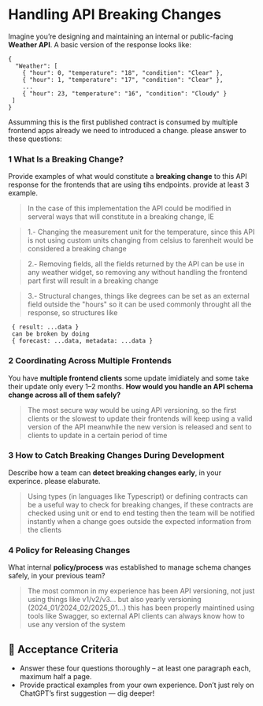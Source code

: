 

# Handling API Breaking Changes 


Imagine you’re designing and maintaining an internal or public-facing **Weather API**. A basic version of the response looks like:

```
{
  "Weather": [
    { "hour": 0, "temperature": "18", "condition": "Clear" },
    { "hour": 1, "temperature": "17", "condition": "Clear" },
    ...
    { "hour": 23, "temperature": "16", "condition": "Cloudy" }
 ]
}
```

 Assumming this is the first published contract is consumed by multiple frontend apps already we need to introduced a change. please answer to these questions:
 

### 1 What Is a Breaking Change?

Provide examples of what would constitute a **breaking change** to this API response for the frontends that are using tihs endpoints. provide at least 3 example.

> In the case of this implementation the API could be modified in serveral ways that will constitute in a breaking change, IE

>  1.- Changing the measurement unit for the temperature, since this API is not using custom units changing from celsius to farenheit would be considered a breaking change

> 2.- Removing fields, all the fields returned by the API can be use in any weather widget, so removing any without handling the frontend part first will result in a breaking change

> 3.- Structural changes, things like degrees can be set as an external field outside the "hours" so it can be used commonly throught all the response, so structures like 
```
 { result: ...data }
 can be broken by doing
 { forecast: ...data, metadata: ...data }
```

### 2 Coordinating Across Multiple Frontends

You have **multiple frontend clients** some update imidiately and some take their update only every 1–2 months.
**How would you handle an API schema change across all of them safely?**

> The most secure way would be using API versioning, so the first clients or the slowest to update their frontends will keep using a valid version of the API meanwhile the new version is released and sent to clients to update in a certain period of time

### 3 How to Catch Breaking Changes During Development

Describe how a team can **detect breaking changes early**, in your experince. please elaburate.

> Using types (in languages like Typescript) or defining contracts can be a useful way to check for breaking changes, if these contracts are checked using unit or end to end testing then the team will be notified instantly when a change goes outside the expected information from the clients


### 4 Policy for Releasing Changes

What internal **policy/process** was established to manage schema changes safely, in your previous team?

> The most common in my experience has been API versioning, not just using things like v1/v2/v3... but also yearly versioning (2024_01/2024_02/2025_01...) this has been properly maintined using tools like Swagger, so external API clients can always know how to use any version of the system


## 🧪 Acceptance Criteria
- Answer these four questions thoroughly – at least one paragraph each, maximum half a page.
- Provide practical examples from your own experience. Don’t just rely on ChatGPT’s first suggestion — dig deeper!





